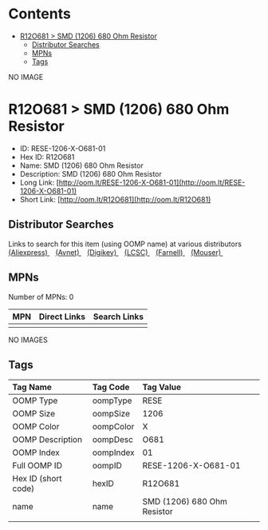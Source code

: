 



Contents
========

* [R12O681 > SMD (1206) 680 Ohm Resistor](#r12o681--smd-1206-680-ohm-resistor)
	* [Distributor Searches](#distributor-searches)
	* [MPNs](#mpns)
	* [Tags](#tags)
  
NO IMAGE  
# R12O681 > SMD (1206) 680 Ohm Resistor

- ID: RESE-1206-X-O681-01
- Hex ID: R12O681
- Name: SMD (1206) 680 Ohm Resistor
- Description: SMD (1206) 680 Ohm Resistor
- Long Link: [http://oom.lt/RESE-1206-X-O681-01](http://oom.lt/RESE-1206-X-O681-01)
- Short Link: [http://oom.lt/R12O681](http://oom.lt/R12O681)

## Distributor Searches
  
Links to search for this item (using OOMP name) at various distributors  
[(Aliexpress) ](https://www.aliexpress.com/wholesale?SearchText=1117SMD+1206+680+Ohm+Resistor)&nbsp;&nbsp;&nbsp;[(Avnet) ](https://www.avnet.com/shop/us/search/SMD+1206+680+Ohm+Resistor)&nbsp;&nbsp;&nbsp;[(Digikey) ](https://www.digikey.co.uk/en/products/result?s=SMD+1206+680+Ohm+Resistor)&nbsp;&nbsp;&nbsp;[(LCSC) ](https://www.lcsc.com/search?q=SMD+1206+680+Ohm+Resistor)&nbsp;&nbsp;&nbsp;[(Farnell) ](https://uk.farnell.com/search?st=SMD+1206+680+Ohm+Resistor)&nbsp;&nbsp;&nbsp;[(Mouser) ](https://www.mouser.com/c/?q=SMD+1206+680+Ohm+Resistor)&nbsp;&nbsp;&nbsp;
## MPNs
  
Number of MPNs: 0  

|MPN|Direct Links|Search Links|
| :--- | :--- | :--- |
||||
  
NO IMAGES  
## Tags
  

|Tag Name|Tag Code|Tag Value|
| :--- | :--- | :--- |
|OOMP Type|oompType|RESE|
|OOMP Size|oompSize|1206|
|OOMP Color|oompColor|X|
|OOMP Description|oompDesc|O681|
|OOMP Index|oompIndex|01|
|Full OOMP ID|oompID|RESE-1206-X-O681-01|
|Hex ID (short code)|hexID|R12O681|
|name|name|SMD (1206) 680 Ohm Resistor|
||||
